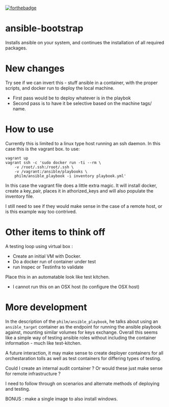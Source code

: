 [![forthebadge](http://forthebadge.com/images/badges/fuck-it-ship-it.svg)](http://forthebadge.com)

# ansible-bootstrap
Installs ansible on your system, and continues the installation of all required packages.

# New changes

Try see if we can invert this - stuff ansible in a container, with the proper scripts, and docker run to deploy the local machine.

- First pass would be to deploy whatever is in the playbok
- Second pass is to have it be selective based on the machine tags/ name.

# How to use

Currently this is limited to a linux type host running an ssh
daemon. In this case this is the vagrant box. to use:

```
vagrant up
vagrant ssh -c 'sudo docker run -ti --rm \
    -v /root/.ssh:/root/.ssh \
    -v /vagrant:/ansible/playbooks \
    philm/ansible_playbook -i inventory playbook.yml'
```

In this case the vagrant file does a little extra magic. It will
install docker, create a key_pair, places it in athorized_keys
and will also populate the inventory file.

I still need to see if they would make sense in the case of a
remote host, or is this example way too contrived.

# Other items to think off

A testing loop using virtual box :

- Create an initial VM with Docker.
- Do a docker run of container under test
- run Inspec or Testinfra to validate

Place this in an automatable look like test kitchen.

- I cannot run this on an OSX host (to configure the OSX host)

# More development

In the description of the ```philm/ansible_playbook```, he talks
about using an ```ansible_target``` container as the endpoint
for running the ansible playbook against, mounting similar
volumes for keys exchange. Overall this seems like a simple
way of testing ansible roles without including the container
information - much like test-kitchen.

A future interaction, it may make sense to create deployer
containers for all orchestaration tolls as well as test containers
for  differing types of testing.

Could I create an internal audit container ?
Or would these just make sense for remote infrastructure ?

I need to follow through on scenarios and alternate methods
of deploying and testing.

BONUS : make a single image to also install windows.
